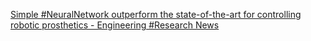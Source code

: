[Simple #NeuralNetwork outperform the state-of-the-art for controlling robotic prosthetics - Engineering #Research News](https://qi.tc/qi/110975)